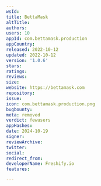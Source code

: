 ```yaml
---
wsId: 
title: BettaMask
altTitle: 
authors: 
users: 10
appId: com.bettamask.production
appCountry: 
released: 2022-10-12
updated: 2022-10-12
version: '1.0.6'
stars: 
ratings: 
reviews: 
size: 
website: https://bettamask.com
repository: 
issue: 
icon: com.bettamask.production.png
bugbounty: 
meta: removed
verdict: fewusers
appHashes: 
date: 2024-10-19
signer: 
reviewArchive: 
twitter: 
social: 
redirect_from: 
developerName: Freshify.io
features: 

---
```


